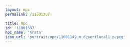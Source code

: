 ```yaml
---
layout: npc
permalink: /11001387

title: Npc
id: '11001387'
npc_name: 'Krata'
icon_url: 'portrait/npc/11001149_m_desertlocal1_p.png'
---
```

